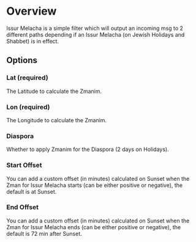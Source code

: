 # Overview 
Issur Melacha is a simple filter which will output an incoming msg to 2 different paths depending if an Issur Melacha (on Jewish Holidays and Shabbet) is in effect.
## Options
### Lat (required)
The Latitude to calculate the Zmanim.
### Lon (required)
The Longitude to calculate the Zmanim.
### Diaspora
Whether to apply Zmanim for the Diaspora (2 days on Holidays).
### Start Offset
You can add a custom offset (in minutes) calculated on Sunset when the Zman for Issur Melacha starts (can be either positive or negative), the default is at Sunset.
### End Offset
You can add a custom offset (in minutes) calculated on Sunset when the Zman for Issur Melacha ends (can be either positive or negative), the default is 72 min after Sunset.